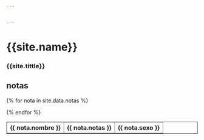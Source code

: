 ```yaml
---


---
```

# {{site.name}}
### {{site.tittle}}  


## notas

<table border="1">
{% for nota in site.data.notas %}

<tr>
   <th>{{ nota.nombre }}</th>
   <th>{{ nota.notas }}</th>
   <th>{{ nota.sexo }}</th>
</tr>

{% endfor %}
</table>